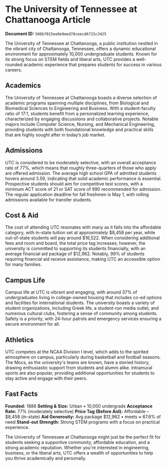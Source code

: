 # The University of Tennessee at Chattanooga Article

**Document ID:** `506b7015ee0e9eed78ceecd6715c3425`

The University of Tennessee at Chattanooga, a public institution nestled in the vibrant city of Chattanooga, Tennessee, offers a dynamic educational environment for approximately 10,000 undergraduate students. Known for its strong focus on STEM fields and liberal arts, UTC provides a well-rounded academic experience that prepares students for success in various careers.

## Academics
The University of Tennessee at Chattanooga boasts a diverse selection of academic programs spanning multiple disciplines, from Biological and Biomedical Sciences to Engineering and Business. With a student-faculty ratio of 17:1, students benefit from a personalized learning experience, characterized by engaging discussions and collaborative projects. Notable majors include Computer Science, Nursing, and Mechanical Engineering, providing students with both foundational knowledge and practical skills that are highly sought after in today’s job market.

## Admissions
UTC is considered to be moderately selective, with an overall acceptance rate of 77%, which means that roughly three-quarters of those who apply are offered admission. The average high school GPA of admitted students hovers around 3.59, indicating that solid academic performance is essential. Prospective students should aim for competitive test scores, with a minimum ACT score of 21 or SAT score of 990 recommended for admission. The regular application deadline for fall freshmen is May 1, with rolling admissions available for transfer students.

## Cost & Aid
The cost of attending UTC resonates with many as it falls into the affordable category, with in-state tuition set at approximately $8,458 per year, while out-of-state students will pay around $16,522. When considering additional fees and room and board, the total price tag increases; however, the university is committed to supporting its students financially, with an average financial aid package of $12,962. Notably, 99% of students requiring financial aid receive assistance, making UTC an accessible option for many families.

## Campus Life
Campus life at UTC is vibrant and engaging, with around 37% of undergraduates living in college-owned housing that includes co-ed options and facilities for international students. The university boasts a variety of student organizations, including Greek life, a student-run media outlet, and numerous cultural clubs, fostering a sense of community among students. Safety is a priority, with 24-hour patrols and emergency services ensuring a secure environment for all.

## Athletics
UTC competes at the NCAA Division I level, which adds to the spirited atmosphere on campus, particularly during basketball and football seasons. The Mocs, as the university's teams are known, have a storied history, drawing enthusiastic support from students and alumni alike. Intramural sports are also popular, providing additional opportunities for students to stay active and engage with their peers.

## Fast Facts
**Founded:** 1886
**Setting & Size:** Urban • 10,000 undergrads
**Acceptance Rate:** 77% (moderately selective)
**Price Tag (Before Aid):** Affordable – $8,458 (in-state)
**Aid Generosity:** Avg package $12,962 • meets ≈ 67.6% of need
**Stand-out Strength:** Strong STEM programs with a focus on practical experience.

The University of Tennessee at Chattanooga might just be the perfect fit for students seeking a supportive community, affordable education, and a strong academic reputation. Whether you're interested in engineering, business, or the liberal arts, UTC offers a wealth of opportunities to help you thrive academically and personally.
